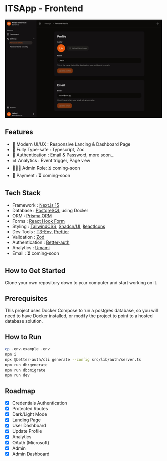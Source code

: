 # ITSApp - Frontend

![Screenshot](src/app/(public)/(home)/_components/hero-dark.jpg)

## Features

- 💫 Modern UI/UX : Responsive Landing & Dashboard Page
- 💯️ Fully Type-safe : Typescript, Zod
- 🔐 Authentication : Email & Password, more soon...
- 📊 Analytics : Event trigger, Page view
- 🙎🏼‍♂️ Admin Role: ⏳ coming-soon
- 💸 Payment : ⏳ coming-soon

## Tech Stack

- Framework : [Next.js 15](https://github.com/vercel/next.js)
- Database : [PostgreSQL](https://github.com/postgres/postgres) using Docker
- ORM : [Prisma ORM](https://github.com/prisma/prisma)
- Forms : [React Hook Form](https://github.com/react-hook-form/react-hook-form)
- Styling : [TailwindCSS](https://github.com/tailwindlabs/tailwindcss), [Shadcn/UI](https://github.com/shadcn-ui/ui), [ReactIcons](https://github.com/react-icons/react-icons)
- Dev Tools : [T3-Env](https://github.com/t3-oss/t3-env), [Prettier](https://github.com/prettier/prettier)
- Validation : [Zod](https://github.com/colinhacks/zod)
- Authentication : [Better-auth](https://github.com/better-auth/better-auth)
- Analytics : [Umami](https://github.com/umami-software/umami)
- Email : ⏳ coming-soon

## How to Get Started

Clone your own repository down to your computer and start working on it.

## Prerequisites

This project uses Docker Compose to run a postgres database, so you will need to have Docker installed, or modify the project to point to a hosted database solution.

## How to Run

```bash
cp .env.example .env
npm i
npx @better-auth/cli generate --config src/lib/auth/server.ts
npm run db:generate
npm run db:migrate
npm run dev
```

## Roadmap

- [x] Credentials Authentication
- [x] Protected Routes
- [x] Dark/Light Mode
- [x] Landing Page
- [x] User Dashboard
- [x] Update Profile
- [x] Analytics
- [x] OAuth (Microsoft)
- [x] Admin
- [x] Admin Dashboard

